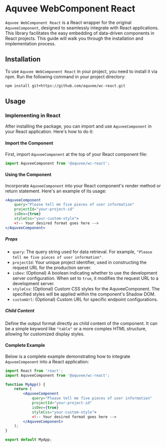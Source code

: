 # Aquvee WebComponent React

`Aquvee WebComponent React` is a React wrapper for the original `AquveeComponent`, designed to seamlessly integrate with React applications. This library facilitates the easy embedding of data-driven components in React projects. This guide will walk you through the installation and implementation process.

## Installation

To use `Aquvee WebComponent React` in your project, you need to install it via npm. Run the following command in your project directory:

```bash
npm install git+https://github.com/aquvee/wc-react.git
```

## Usage

### Implementing in React

After installing the package, you can import and use `AquveeComponent` in your React application. Here's how to do it:

#### Import the Component

First, import `AquveeComponent` at the top of your React component file:

```javascript
import AquveeComponent from '@aquvee/wc-react';
```

#### Using the Component

Incorporate `AquveeComponent` into your React component's render method or return statement. Here's an example of its usage:

```jsx
<AquveeComponent
    query="Please tell me five pieces of user information"
    projectId="your-project-id"
    isDev={true}
    styleCss="your-custom-style">
    <!-- Your desired format goes here -->
</AquveeComponent>
```

##### Props

- `query`: The query string used for data retrieval. For example, `"Please tell me five pieces of user information"`.
- `projectId`: Your unique project identifier, used in constructing the request URL for the production server.
- `isDev`: (Optional) A boolean indicating whether to use the development server configuration. When set to `true`, it modifies the request URL to a development server.
- `styleCss`: (Optional) Custom CSS styles for the AquveeComponent. The specified styles will be applied within the component's Shadow DOM.
- `customUrl`: (Optional) Custom URL for specific endpoint configurations.

##### Child Content

Define the output format directly as child content of the component. It can be a simple keyword like `"table"` or a more complex HTML structure, allowing for customized display styles.

#### Complete Example

Below is a complete example demonstrating how to integrate `AquveeComponent` into a React application:

```jsx
import React from 'react';
import AquveeComponent from '@aquvee/wc-react';

function MyApp() {
    return (
        <AquveeComponent
            query="Please tell me five pieces of user information"
            projectId="your-project-id"
            isDev={true}
            styleCss="your-custom-style">
            <!-- Your desired format goes here -->
        </AquveeComponent>
    );
}

export default MyApp;
```
